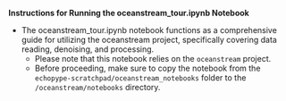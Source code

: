**Instructions for Running the oceanstream_tour.ipynb Notebook**

- The oceanstream_tour.ipynb notebook functions as a comprehensive guide for utilizing the oceanstream project, specifically covering data reading, denoising, and processing.
    - Please note that this notebook relies on the `oceanstream` project.
    - Before proceeding, make sure to copy the notebook from the `echopype-scratchpad/oceanstream_notebooks` folder to the `/oceanstream/notebooks` directory.
